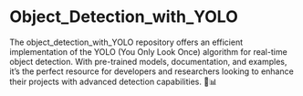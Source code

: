 # Object_Detection_with_YOLO
The object_detection_with_YOLO repository offers an efficient implementation of the YOLO (You Only Look Once) algorithm for real-time object detection. With pre-trained models, documentation, and examples, it’s the perfect resource for developers and researchers looking to enhance their projects with advanced detection capabilities. 🚀📊